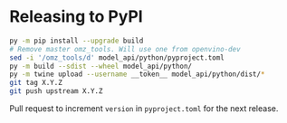 # Releasing to PyPI

```bash
py -m pip install --upgrade build
# Remove master omz_tools. Will use one from openvino-dev
sed -i '/omz_tools/d' model_api/python/pyproject.toml
py -m build --sdist --wheel model_api/python/
py -m twine upload --username __token__ model_api/python/dist/*
git tag X.Y.Z
git push upstream X.Y.Z
```

Pull request to increment `version` in `pyproject.toml` for the next release.
